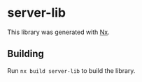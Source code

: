 # server-lib

This library was generated with [Nx](https://nx.dev).

## Building

Run `nx build server-lib` to build the library.
